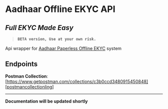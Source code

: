 # Aadhaar Offline EKYC API

## _Full EKYC Made Easy_

> **`BETA version, Use at your own risk.`**

Api wrapper for [Aadhaar Paperless Offline EKYC][aadhaarekyc] system

## Endpoints

**Postman Collection**: [https://www.getpostman.com/collections/c3b0ccd3480915450848][postmancollectionling]

---

**Documentation will be updated shortly**

[aadhaarekyc]: https://resident.uidai.gov.in/offline-kyc
[postmancollectionling]: https://www.getpostman.com/collections/c3b0ccd3480915450848
